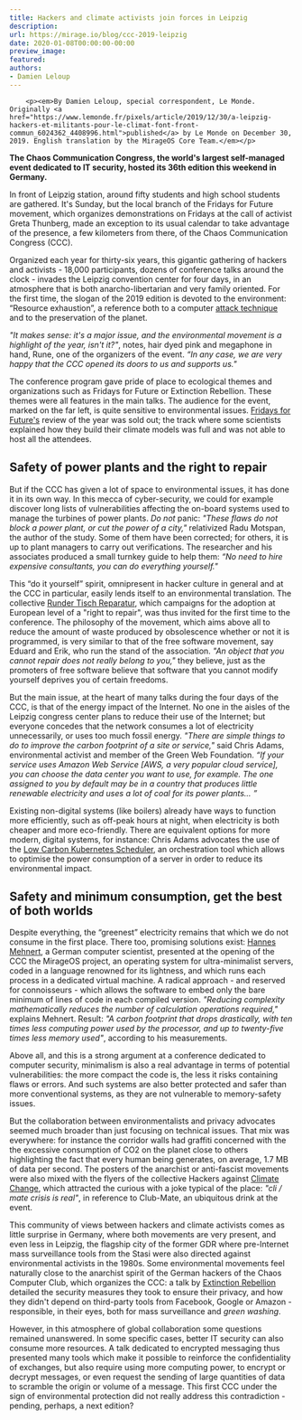 ```yaml
---
title: Hackers and climate activists join forces in Leipzig
description:
url: https://mirage.io/blog/ccc-2019-leipzig
date: 2020-01-08T00:00:00-00:00
preview_image:
featured:
authors:
- Damien Leloup
---
```



        <p><em>By Damien Leloup, special correspondent, Le Monde. Originally <a href="https://www.lemonde.fr/pixels/article/2019/12/30/a-leipzig-hackers-et-militants-pour-le-climat-font-front-commun_6024362_4408996.html">published</a> by Le Monde on December 30, 2019. English translation by the MirageOS Core Team.</em></p>
<p><strong>The Chaos Communication Congress, the world's largest self-managed event dedicated to IT security, hosted its 36th edition this weekend in Germany.</strong></p>
<p>In front of Leipzig station, around fifty students and high school students are gathered.  It's Sunday, but the local branch of the Fridays for Future movement, which organizes demonstrations on Fridays at the call of activist Greta Thunberg, made an exception to its usual calendar to take advantage of the presence, a few kilometers from there, of the Chaos Communication Congress (CCC).</p>
<p>Organized each year for thirty-six years, this gigantic gathering of hackers and activists - 18,000 participants, dozens of conference talks around the clock - invades the Leipzig convention center for four days, in an atmosphere that is both anarcho-libertarian and very family oriented.  For the first time, the slogan of the 2019 edition is devoted to the environment: &ldquo;Resource exhaustion&rdquo;, a reference both to a computer <a href="https://en.wikipedia.org/wiki/Resource_exhaustion_attack">attack technique</a> and to the preservation of the planet.</p>
<p><em>&quot;It makes sense: it's a major issue, and the environmental movement is a highlight of the year, isn't it?&quot;</em>, notes, hair dyed pink and megaphone in hand, Rune, one of the organizers of the event. <em>&ldquo;In any case, we are very happy that the CCC opened its doors to us and supports us.&quot;</em></p>
<p>The conference program gave pride of place to ecological themes and organizations such as Fridays for Future or Extinction Rebellion. These themes were all features in the main talks.  The audience for the event, marked on the far left, is quite sensitive to environmental issues.  <a href="https://www.fridaysforfuture.org/">Fridays for Future's</a> review of the year was sold out;  the track where some scientists explained how they build their climate models was full and was not able to host all the attendees.</p>
<h2>Safety of power plants and the right to repair</h2>
<p>But if the CCC has given a lot of space to environmental issues, it has done it in its own way.  In this mecca of cyber-security, we could for example discover long lists of vulnerabilities affecting the on-board systems used to manage the turbines of power plants. <em>Do not</em> panic: <em>&quot;These flaws do not block a power plant, or cut the power of a city,&quot;</em> relativized Radu Motspan, the author of the study.  Some of them have been corrected;  for others, it is up to plant managers to carry out verifications.  The researcher and his associates produced a small turnkey guide to help them: <em>&ldquo;No need to hire expensive consultants, you can do everything yourself.&quot;</em></p>
<p>This &ldquo;do it yourself&rdquo; spirit, omnipresent in hacker culture in general and at the CCC in particular, easily lends itself to an environmental translation.  The collective <a href="https://runder-tisch-reparatur.de/">Runder Tisch Reparatur</a>, which campaigns for the adoption at European level of a &quot;right to repair&quot;, was thus invited for the first time to the conference.  The philosophy of the movement, which aims above all to reduce the amount of waste produced by obsolescence whether or not it is programmed, is very similar to that of the free software movement, say Eduard and Erik, who run the stand of the association. <em>&quot;An object that you cannot repair does not really belong to you,&quot;</em> they believe, just as the promoters of free software believe that software that you cannot modify yourself deprives you of certain freedoms.</p>
<p>But the main issue, at the heart of many talks during the four days of the CCC, is that of the energy impact of the Internet.  No one in the aisles of the Leipzig congress center plans to reduce their use of the Internet;  but everyone concedes that the network consumes a lot of electricity unnecessarily, or uses too much fossil energy.  <em>&quot;There are simple things to do to improve the carbon footprint of a site or service,&quot;</em> said Chris Adams, environmental activist and member of the Green Web Foundation.  <em>&ldquo;If your service uses Amazon Web Service [AWS, a very popular cloud service], you can choose the data center you want to use, for example.  The one assigned to you by default may be in a country that produces little renewable electricity and uses a lot of coal for its power plants&hellip; &rdquo;</em></p>
<p>Existing non-digital systems (like boilers) already have ways to function more efficiently, such as off-peak hours at night, when electricity is both cheaper and more eco-friendly. There are equivalent options for more modern, digital systems, for instance: Chris Adams advocates the use of the <a href="http://ceur-ws.org/Vol-2382/ICT4S2019_paper_28.pdf">Low Carbon Kubernetes Scheduler</a>, an orchestration tool which allows to optimise the power consumption of a server in order to reduce its environmental impact.</p>
<h2>Safety and minimum consumption, get the best of both worlds</h2>
<p>Despite everything, the &ldquo;greenest&rdquo; electricity remains that which we do not consume in the first place.  There too, promising solutions exist: <a href="https://hannes.nqsb.io/">Hannes Mehnert</a>, a German computer scientist, presented at the opening of the CCC the MirageOS project, an operating system for ultra-minimalist servers, coded in a language renowned for its lightness, and which runs each process in a dedicated virtual machine.  A radical approach - and reserved for connoisseurs - which allows the software to embed only the bare minimum of lines of code in each compiled version. <em>&quot;Reducing complexity mathematically reduces the number of calculation operations required,&quot;</em> explains Mehnert.  Result: <em>&quot;A carbon footprint that drops drastically, with ten times less computing power used by the processor, and up to twenty-five times less memory used&quot;</em>, according to his measurements.</p>
<p>Above all, and this is a strong argument at a conference dedicated to computer security, minimalism is also a real advantage in terms of potential vulnerabilities: the more compact the code is, the less it risks containing flaws or errors.  And such systems are also better protected and safer than more conventional systems, as they are not vulnerable to memory-safety issues.</p>
<p>But the collaboration between environmentalists and privacy advocates seemed much broader than just focusing on technical issues. That mix was everywhere: for instance the corridor walls had graffiti concerned with the the excessive consumption of CO2 on the planet close to others highlighting the fact that every human being generates, on average, 1.7 MB of data per second. The posters of the anarchist or anti-fascist movements were also mixed with the flyers of the collective Hackers against <a href="https://hacc.uber.space/Main_Page">Climate Change</a>, which attracted the curious with a joke typical of the place: <em>&quot;cli / mate crisis is real&quot;</em>, in reference to Club-Mate, an ubiquitous drink at the event.</p>
<p>This community of views between hackers and climate activists comes as little surprise in Germany, where both movements are very present, and even less in Leipzig, the flagship city of the former GDR where pre-Internet mass surveillance tools from the Stasi were also directed against environmental activists in the 1980s. Some environmental movements feel naturally close to the anarchist spirit of the German hackers of the Chaos Computer Club, which organizes the CCC: a talk by <a href="https://rebellion.earth/">Extinction Rebellion</a> detailed the security measures they took to ensure their privacy, and how they didn't depend on third-party tools from Facebook, Google or Amazon - responsible, in their eyes, both for mass surveillance and <em>green washing</em>.</p>
<p>However, in this atmosphere of global collaboration some questions remained unanswered.  In some specific cases, better IT security can also consume more resources.  A talk dedicated to encrypted messaging thus presented many tools which make it possible to reinforce the confidentiality of exchanges, but also require using more computing power, to encrypt or decrypt messages, or even request the sending of large quantities of data to scramble the origin or volume of a message.  This first CCC under the sign of environmental protection did not really address this contradiction - pending, perhaps, a next edition?</p>

      
